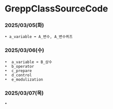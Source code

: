 # GreppClassSourceCode

### 2025/03/05(화)
```
• a_variable ➡️ A_변수, A_변수퀴즈
```

### 2025/03/06(수)
```
•  a_variable ➡️ B_상수
•  b_operator
•  c_prepare
•  d_control
•  e_modulization
```

### 2025/03/07(목)
```
• 
```
